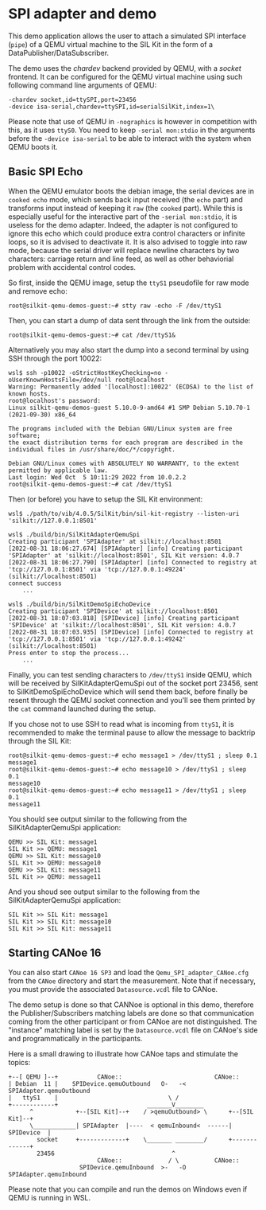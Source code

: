 # SPI adapter and demo

This demo application allows the user to attach a simulated SPI interface (``pipe``) of a QEMU virtual machine to the
SIL Kit in the form of a DataPublisher/DataSubscriber.

The demo uses the *chardev* backend provided by QEMU, with a *socket* frontend.
It can be configured for the QEMU virtual machine using such following command line arguments of QEMU:

```
-chardev socket,id=ttySPI,port=23456
-device isa-serial,chardev=ttySPI,id=serialSilKit,index=1\
```

Please note that use of QEMU in ``-nographics`` is however in competition with this, as it uses ``ttyS0``. You need to
keep ``-serial mon:stdio`` in the arguments before the ``-device isa-serial`` to be able to interact with the system
when QEMU boots it.

## Basic SPI Echo

When the QEMU emulator boots the debian image, the serial devices are in ``cooked echo`` mode, which sends back input
received (the ``echo`` part) and transforms input instead of keeping it ``raw`` (the ``cooked`` part). While this is
especially useful for the interactive part of the ``-serial mon:stdio``, it is useless for the demo adapter. Indeed,
the adapter is not configured to ignore this echo which could produce extra control characters or infinite loops, so
it is advised to deactivate it. It is also advised to toggle into raw mode, because the serial driver will replace
newline characters by two characters: carriage return and line feed, as well as other behaviorial problem with
accidental control codes.

So first, inside the QEMU image, setup the ``ttyS1`` pseudofile for raw mode and remove echo:
```
root@silkit-qemu-demos-guest:~# stty raw -echo -F /dev/ttyS1
```

Then, you can start a dump of data sent through the link from the outside:
```
root@silkit-qemu-demos-guest:~# cat /dev/ttyS1&
```

Alternatively you may also start the dump into a second terminal by using SSH through the port 10022:
```
wsl$ ssh -p10022 -oStrictHostKeyChecking=no -oUserKnownHostsFile=/dev/null root@localhost
Warning: Permanently added '[localhost]:10022' (ECDSA) to the list of known hosts.
root@localhost's password:
Linux silkit-qemu-demos-guest 5.10.0-9-amd64 #1 SMP Debian 5.10.70-1 (2021-09-30) x86_64

The programs included with the Debian GNU/Linux system are free software;
the exact distribution terms for each program are described in the
individual files in /usr/share/doc/*/copyright.

Debian GNU/Linux comes with ABSOLUTELY NO WARRANTY, to the extent
permitted by applicable law.
Last login: Wed Oct  5 10:11:29 2022 from 10.0.2.2
root@silkit-qemu-demos-guest:~# cat /dev/ttyS1
```

Then (or before) you have to setup the SIL Kit environment:
```
wsl$ ./path/to/vib/4.0.5/SilKit/bin/sil-kit-registry --listen-uri 'silkit://127.0.0.1:8501'
    
wsl$ ./build/bin/SilKitAdapterQemuSpi
Creating participant 'SPIAdapter' at silkit://localhost:8501
[2022-08-31 18:06:27.674] [SPIAdapter] [info] Creating participant 'SPIAdapter' at 'silkit://localhost:8501', SIL Kit version: 4.0.7
[2022-08-31 18:06:27.790] [SPIAdapter] [info] Connected to registry at 'tcp://127.0.0.1:8501' via 'tcp://127.0.0.1:49224' (silkit://localhost:8501)
connect success
    ...
    
wsl$ ./build/bin/SilKitDemoSpiEchoDevice
Creating participant 'SPIDevice' at silkit://localhost:8501
[2022-08-31 18:07:03.818] [SPIDevice] [info] Creating participant 'SPIDevice' at 'silkit://localhost:8501', SIL Kit version: 4.0.7
[2022-08-31 18:07:03.935] [SPIDevice] [info] Connected to registry at 'tcp://127.0.0.1:8501' via 'tcp://127.0.0.1:49242' (silkit://localhost:8501)
Press enter to stop the process...
    ...
```

Finally, you can test sending characters to ``/dev/ttyS1`` inside QEMU, which will be received by SilKitAdapterQemuSpi
out of the socket port 23456, sent to SilKitDemoSpiEchoDevice which will send them back, before finally be resent
through the QEMU socket connection and you'll see them printed by the ``cat`` command launched during the setup.

If you chose not to use SSH to read what is incoming from ``ttyS1``, it is recommended to make the terminal pause to
allow the message to backtrip through the SIL Kit:
```
root@silkit-qemu-demos-guest:~# echo message1 > /dev/ttyS1 ; sleep 0.1
message1
root@silkit-qemu-demos-guest:~# echo message10 > /dev/ttyS1 ; sleep 0.1
message10
root@silkit-qemu-demos-guest:~# echo message11 > /dev/ttyS1 ; sleep 0.1
message11
```

You should see output similar to the following from the SilKitAdapterQemuSpi application:
```
QEMU >> SIL Kit: message1
SIL Kit >> QEMU: message1
QEMU >> SIL Kit: message10
SIL Kit >> QEMU: message10
QEMU >> SIL Kit: message11
SIL Kit >> QEMU: message11
```

And you shoud see output similar to the following from the SilKitAdapterQemuSpi application:
```
SIL Kit >> SIL Kit: message1
SIL Kit >> SIL Kit: message10
SIL Kit >> SIL Kit: message11
```

## Starting CANoe 16

You can also start ``CANoe 16 SP3`` and load the ``Qemu_SPI_adapter_CANoe.cfg`` from the ``CANoe`` directory and start
the measurement. Note that if necessary, you must provide the associated ``Datasource.vcdl`` file to CANoe.

The demo setup is done so that CANNoe is optional in this demo, therefore the Publisher/Subscribers matching labels are
done so that communication coming from the other participant or from CANoe are not distinguished. The "instance"
matching label is set by the ``Datasource.vcdl`` file on CANoe's side and programmatically in the participants.

Here is a small drawing to illustrate how CANoe taps and stimulate the topics:
```
+--[ QEMU ]--+           CANoe::                          CANoe::
| Debian  11 |    SPIDevice.qemuOutbound   O-   -<  SPIAdapter.qemuOutbound
|   ttyS1    |                               \ /
+------------+                         _______V________
      ^            +--[SIL Kit]--+    / >qemuOutbound> \      +--[SIL Kit]--+
      \____________| SPIAdapter  |----  < qemuInbound<  ------|  SPIDevice  |
        socket     +-------------+    \_______ ________/      +-------------+
        23456                                 ^
                         CANoe::             / \          CANoe:: 
                    SPIDevice.qemuInbound  >-   -O  SPIAdapter.qemuInbound
```

Please note that you can compile and run the demos on Windows even if QEMU is running in WSL.